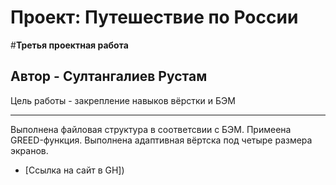 # Проект: Путешествие по России
#**Третья проектная работа**
## Автор - Султангалиев Рустам
Цель работы - закрепление навыков вёрстки и БЭМ
____________

Выполнена файловая структура в соответсвии с БЭМ.
Примеена GREED-функция.
Выполнена адаптивная вёртска под четыре размера экранов.


* [Ссылка на сайт в GH])



